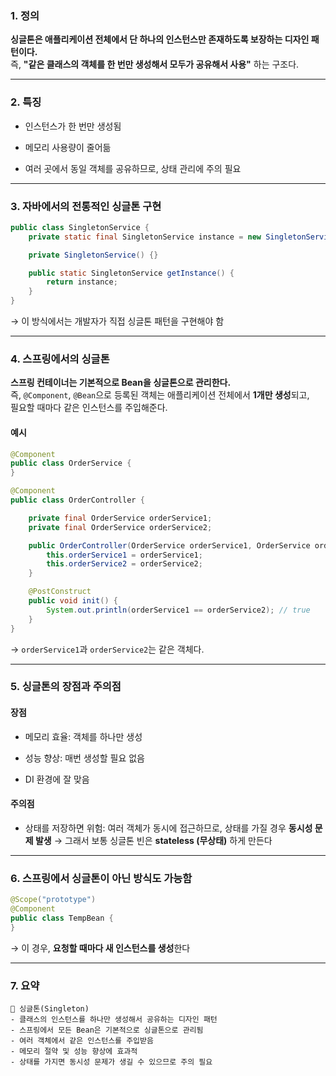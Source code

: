 
### 1. 정의

**싱글톤은 애플리케이션 전체에서 단 하나의 인스턴스만 존재하도록 보장하는 디자인 패턴이다.**  
즉, **"같은 클래스의 객체를 한 번만 생성해서 모두가 공유해서 사용"** 하는 구조다.

---

### 2. 특징

- 인스턴스가 한 번만 생성됨
    
- 메모리 사용량이 줄어듦
    
- 여러 곳에서 동일 객체를 공유하므로, 상태 관리에 주의 필요
    

---

### 3. 자바에서의 전통적인 싱글톤 구현

```java
public class SingletonService {
    private static final SingletonService instance = new SingletonService();

    private SingletonService() {}

    public static SingletonService getInstance() {
        return instance;
    }
}
```

→ 이 방식에서는 개발자가 직접 싱글톤 패턴을 구현해야 함

---

### 4. 스프링에서의 싱글톤

**스프링 컨테이너는 기본적으로 Bean을 싱글톤으로 관리한다.**  
즉, `@Component`, `@Bean`으로 등록된 객체는 애플리케이션 전체에서 **1개만 생성**되고,  
필요할 때마다 같은 인스턴스를 주입해준다.

#### 예시

```java
@Component
public class OrderService {
}
```

```java
@Component
public class OrderController {

    private final OrderService orderService1;
    private final OrderService orderService2;

    public OrderController(OrderService orderService1, OrderService orderService2) {
        this.orderService1 = orderService1;
        this.orderService2 = orderService2;
    }

    @PostConstruct
    public void init() {
        System.out.println(orderService1 == orderService2); // true
    }
}
```

→ `orderService1`과 `orderService2`는 같은 객체다.

---

### 5. 싱글톤의 장점과 주의점

#### 장점

- 메모리 효율: 객체를 하나만 생성
    
- 성능 향상: 매번 생성할 필요 없음
    
- DI 환경에 잘 맞음
    

#### 주의점

- 상태를 저장하면 위험: 여러 객체가 동시에 접근하므로, 상태를 가질 경우 **동시성 문제 발생** → 그래서 보통 싱글톤 빈은 **stateless (무상태)** 하게 만든다
    

---

### 6. 스프링에서 싱글톤이 아닌 방식도 가능함

```java
@Scope("prototype")
@Component
public class TempBean {
}
```

→ 이 경우, **요청할 때마다 새 인스턴스를 생성**한다

---

### 7. 요약

```
📌 싱글톤(Singleton)
- 클래스의 인스턴스를 하나만 생성해서 공유하는 디자인 패턴
- 스프링에서 모든 Bean은 기본적으로 싱글톤으로 관리됨
- 여러 객체에서 같은 인스턴스를 주입받음
- 메모리 절약 및 성능 향상에 효과적
- 상태를 가지면 동시성 문제가 생길 수 있으므로 주의 필요
```



